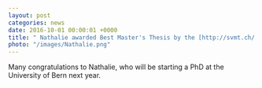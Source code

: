 ```yaml
---
layout: post
categories: news
date: 2016-10-01 00:00:01 +0000
title: " Nathalie awarded Best Master's Thesis by the [http://svmt.ch/ Swiss Society for Materials Science and Technology (SVMT)]!"
photo: "/images/Nathalie.png"
---
```


 Many congratulations to Nathalie, who will be starting a PhD at the University of Bern next year.
